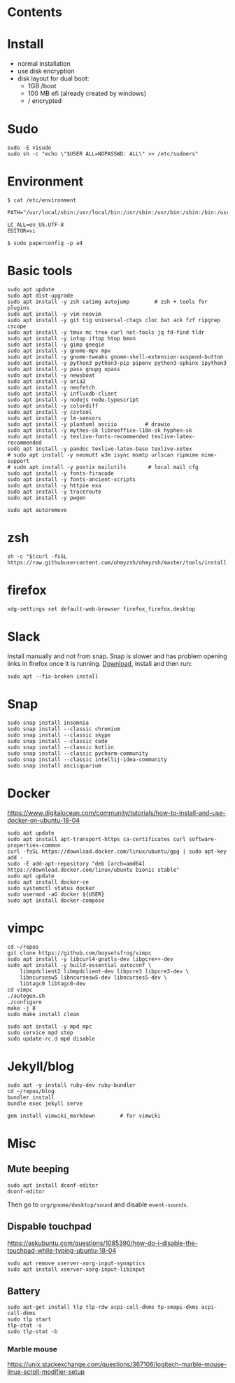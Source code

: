 # Contents

# Install

* normal installation
* use disk encryption
* disk layout for dual boot:
    * 1GB /boot
    * 100 MB efi (already created by windows)
    * / encrypted

# Sudo

    sudo -E visudo
    sudo sh -c "echo \"$USER ALL=NOPASSWD: ALL\" >> /etc/sudoers"
     
# Environment

    $ cat /etc/environment

    PATH="/usr/local/sbin:/usr/local/bin:/usr/sbin:/usr/bin:/sbin:/bin:/usr/games:/usr/local/games"

    LC_ALL=en_US.UTF-8
    EDITOR=vi
    
    $ sudo paperconfig -p a4

# Basic tools

    sudo apt update
    sudo apt dist-upgrade
    sudo apt install -y zsh catimg autojump        # zsh + tools for plugins
    sudo apt install -y vim neovim 
    sudo apt install -y git tig universal-ctags cloc bat ack fzf ripgrep cscope
    sudo apt install -y tmux mc tree curl net-tools jq fd-find tldr
    sudo apt install -y iotop iftop htop bmon
    sudo apt install -y gimp geeqie 
    sudo apt install -y gnome-mpv mpv
    sudo apt install -y gnome-tweaks gnome-shell-extension-suspend-button
    sudo apt install -y python3 python3-pip pipenv python3-sphinx ipython3
    sudo apt install -y pass gnupg upass 
    sudo apt install -y newsboat
    sudo apt install -y aria2
    sudo apt install -y neofetch 
    sudo apt install -y influxdb-client
    sudo apt install -y nodejs node-typescript
    sudo apt install -y colordiff
    sudo apt install -y csvtool
    sudo apt install -y lm-sensors
    sudo apt install -y plantuml asciio         # drawio
    sudo apt install -y mythes-sk libreoffice-l10n-sk hyphen-sk
    sudo apt install -y texlive-fonts-recommended texlive-latex-recommended 
    sudo apt install -y pandoc texlive-latex-base texlive-xetex
    # sudo apt install -y neomutt w3m isync msmtp urlscan ripmime mime-support 
    # sudo apt install -y postix mailutils       # local mail cfg
    sudo apt install -y fonts-firacode
    sudo apt install -y fonts-ancient-scripts 
    sudo apt install -y httpie exa
    sudo apt install -y traceroute
    sudo apt install -y pwgen
    
    sudo apt autoremove

# zsh

    sh -c "$(curl -fsSL https://raw.githubusercontent.com/ohmyzsh/ohmyzsh/master/tools/install.sh)"
    
    
# firefox

    xdg-settings set default-web-browser firefox_firefox.desktop
    
# Slack 

Install manually and not from snap. Snap is slower and has problem opening links in firefox once it is running. [Download](https://slack.com/intl/en-cz/download), install and then run:

    sudo apt --fix-broken install

# Snap

    sudo snap install insomnia 
    sudo snap install --classic chromium
    sudo snap install --classic skype
    sudo snap install --classic code
    sudo snap install --classic kotlin
    sudo snap install --classic pycharm-community
    sudo snap install --classic intellij-idea-community
    sudo snap install asciiquarium


# Docker
https://www.digitalocean.com/community/tutorials/how-to-install-and-use-docker-on-ubuntu-18-04

    sudo apt update
    sudo apt install apt-transport-https ca-certificates curl software-properties-common
    curl -fsSL https://download.docker.com/linux/ubuntu/gpg | sudo apt-key add -
    sudo -E add-apt-repository "deb [arch=amd64] https://download.docker.com/linux/ubuntu bionic stable"
    sudo apt update
    sudo apt install docker-ce
    sudo systemctl status docker
    sudo usermod -aG docker ${USER}
    sudo apt install docker-compose

# vimpc

    cd ~/repos
    git clone https://github.com/boysetsfrog/vimpc
    sudo apt install -y libcurl4-gnutls-dev libpcre++-dev 
    sudo apt install -y build-essential autoconf \
        libmpdclient2 libmpdclient-dev libpcre3 libpcre3-dev \
        libncursesw5 libncursesw5-dev libncurses5-dev \
        libtagc0 libtagc0-dev
    cd vimpc
    ./autogen.sh
    ./configure
    make -j 8
    sudo make install clean
    
    sudo apt install -y mpd mpc
    sudo service mpd stop
    sudo update-rc.d mpd disable

    
# Jekyll/blog

    sudo apt -y install ruby-dev ruby-bundler
    cd ~/repos/blog
    bundler install
    bundle exec jekyll serve
    
    gem install vimwiki_markdown        # for vimwiki
    
# Misc

## Mute beeping

    sudo apt install dconf-editor
    dconf-editor
    
Then go to `org/gnome/desktop/sound` and disable `event-sounds`.


## Dispable touchpad
https://askubuntu.com/questions/1085390/how-do-i-disable-the-touchpad-while-typing-ubuntu-18-04

    sudo apt remove xserver-xorg-input-synaptics
    sudo apt install xserver-xorg-input-libinput

## Battery

    sudo apt-get install tlp tlp-rdw acpi-call-dkms tp-smapi-dkms acpi-call-dkms
    sudo tlp start
    tlp-stat -s
    sudo tlp-stat -b
    
    
### Marble mouse

https://unix.stackexchange.com/questions/367106/logitech-marble-mouse-linux-scroll-modifier-setup
